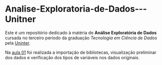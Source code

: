 # Analise-Exploratoria-de-Dados---Unitner

Este é um repositório dedicado à matéria de **Análise Exploratória de Dados** cursada 
no terceiro período da graduação *Tecnologia em Ciência de Dados* 
pela [Uninter](https://www.uninter.com/).

Na [aula 01](https://github.com/DheniMoura/Analise-Exploratoria-de-Dados---Unitner) foi realizada a 
importação de bibliotecas, visualização preliminar dos dados e verificação dos tipos de variáveis nos dados originais.
